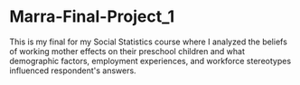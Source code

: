 # Marra-Final-Project_1
This is my final for my Social Statistics course where I analyzed the beliefs of working mother effects on their preschool children and what demographic factors, employment experiences, and workforce stereotypes influenced respondent's answers.  
